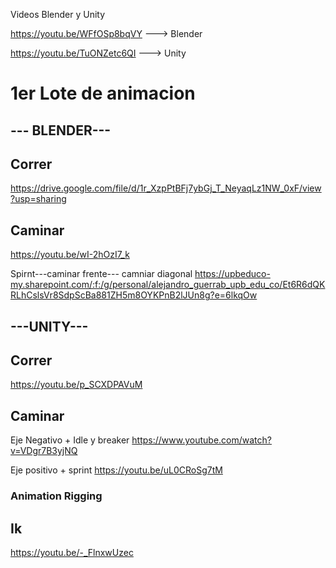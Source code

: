 Videos Blender y Unity

https://youtu.be/WFfOSp8bqVY ---> Blender

https://youtu.be/TuONZetc6QI ---> Unity


# 1er Lote de animacion
## --- BLENDER---
## Correr 
https://drive.google.com/file/d/1r_XzpPtBFj7ybGj_T_NeyaqLz1NW_0xF/view?usp=sharing
## Caminar
https://youtu.be/wI-2hOzI7_k

Spirnt---caminar frente--- camniar diagonal
https://upbeduco-my.sharepoint.com/:f:/g/personal/alejandro_guerrab_upb_edu_co/Et6R6dQKRLhCslsVr8SdpScBa881ZH5m8OYKPnB2lJUn8g?e=6lkqOw

## ---UNITY---
## Correr 
https://youtu.be/p_SCXDPAVuM

## Caminar 
Eje Negativo + Idle y breaker
https://www.youtube.com/watch?v=VDgr7B3yjNQ

Eje positivo + sprint
https://youtu.be/uL0CRoSg7tM

### Animation Rigging
## Ik
https://youtu.be/-_FlnxwUzec


